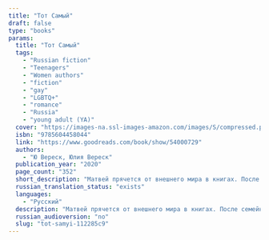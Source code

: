 ```yaml
---
title: "Тот Самый"
draft: false
type: "books"
params:
  title: "Тот Самый"
  tags:
    - "Russian fiction"
    - "Teenagers"
    - "Women authors"
    - "fiction"
    - "gay"
    - "LGBTQ+"
    - "romance"
    - "Russia"
    - "young adult (YA)"
  cover: "https://images-na.ssl-images-amazon.com/images/S/compressed.photo.goodreads.com/books/1592061462i/54000729.jpg"
  isbn: "9785604458044"
  link: "https://www.goodreads.com/book/show/54000729"
  authors:
    - "Ю Вереск, Юлия Вереск"
  publication_year: "2020"
  page_count: "352"
  short_description: "Матвей прячется от внешнего мира в книгах. После семейной трагедии он еще больше замыкается в себе, а в густом воздухе старого дома, где он живет с мамой и сестрой, постоянно вспыхивают ссоры и..."
  russian_translation_status: "exists"
  languages:
    - "Русский"
  description: "Матвей прячется от внешнего мира в книгах. После семейной трагедии он еще больше замыкается в себе, а в густом воздухе старого дома, где он живет с мамой и сестрой, постоянно вспыхивают ссоры и недопонимания. Но одна случайная встреча жарким летним днем навсегда меняет представления Матвея о себе, о любви и о мире."
  russian_audioversion: "no"
  slug: "tot-samyi-112285c9"
---
```

